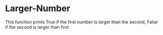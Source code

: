 # Larger-Number
This function prints True if the first number is larger than the second, False if the second is larger than first

